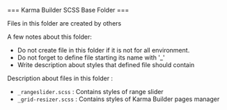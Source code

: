 === Karma Builder SCSS Base Folder ===

Files in this folder are created by others 

A few notes about this folder:

*   Do not create file in this folder if it is not for all environment.
*	Do not forget to define file starting its name with '_'
*	Write description about styles that defined file should contain

Description about files in this folder :

*	`_rangeslider.scss`	:	Contains styles of range slider 
*	`_grid-resizer.scss`	:	Contains styles of Karma Builder pages manager

  



